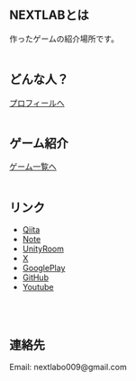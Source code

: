 ## NEXTLABとは
作ったゲームの紹介場所です。<br><br>
  
## どんな人？
[プロフィールへ](pages/about.html)<br><br>

## ゲーム紹介
[ゲーム一覧へ](pages/games.htm)<br><br>
  
## リンク
- [Qiita](https://qiita.com/sebunwork009)  
- [Note](https://note.com/satousui009/)  
- [UnityRoom](https://unityroom.com/users/cg0v5eit1x43kfd2bq9l)  
- [X](https://twitter.com/Satousui009)  
- [GooglePlay](https://play.google.com/store/apps/developer?id=Cross009)  
- [GitHub](https://github.com/nextlabcross009/nextlabcross009.github.io)  
- [Youtube](https://www.youtube.com/@nextlabo4023)  

<br><br>
## 連絡先
Email: <foo>nextlabo009</foo>@gmail.com
<br><br>
